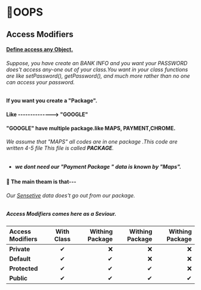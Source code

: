 # **📌OOPS**

## Access Modifiers

 #### <u> Define access any Object.</u>
 ###### Suppose, you have create an BANK INFO and you want your PASSWORD does't access any-one out of your class.You want in your class functions are like setPassword(), getPassword(), and much more rather than no one can access your password.
 
 #### If you want you create  a "Package".
 #### Like --------------> **"GOOGLE"**
 #### **"GOOGLE"** have multiple package.like MAPS, PAYMENT,CHROME.
 ###### We assume that "MAPS" all codes are in one package .This code are written 4-5 file This file is called **PACKAGE**.
- ##### we dont need our "Payment Package " data is known by "Maps".

 #### 📌 The main theam is that---
 ###### Our <u>Sensetive</u> data does't go out from our package.
 ##### **Access Modifiers** comes here as a Seviour.


| Access Modifiers | With Class| Withing Package | Withing Package |Withing Package |
| :---         |       :---:      |          ---: |            ---: |          ---: |
| **Private**  | ✔  |❌    |   ❌   | ❌   |❌
| **Default**  |  ✔    | ✔      | ❌      | ❌    |
| **Protected**  |  ✔    | ✔      |✔      | ❌    |
| **Public**  |  ✔    | ✔      | ✔      | ✔    |







